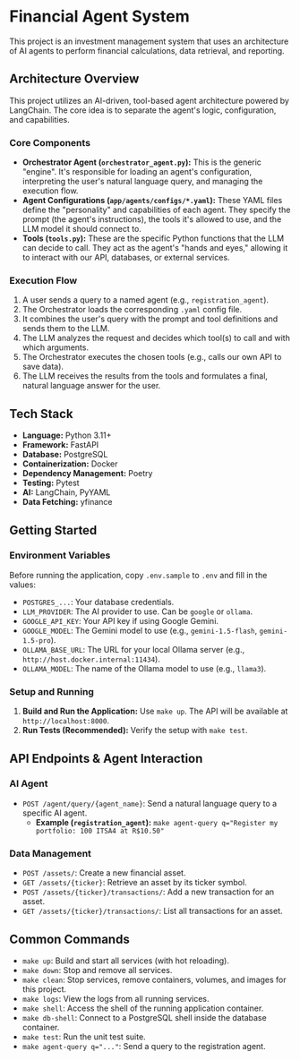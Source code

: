 # Financial Agent System

This project is an investment management system that uses an architecture of AI agents to perform financial calculations, data retrieval, and reporting.

## Architecture Overview
This project utilizes an AI-driven, tool-based agent architecture powered by LangChain. The core idea is to separate the agent's logic, configuration, and capabilities.

### Core Components
* **Orchestrator Agent (`orchestrator_agent.py`):** This is the generic "engine". It's responsible for loading an agent's configuration, interpreting the user's natural language query, and managing the execution flow.
* **Agent Configurations (`app/agents/configs/*.yaml`):** These YAML files define the "personality" and capabilities of each agent. They specify the prompt (the agent's instructions), the tools it's allowed to use, and the LLM model it should connect to.
* **Tools (`tools.py`):** These are the specific Python functions that the LLM can decide to call. They act as the agent's "hands and eyes," allowing it to interact with our API, databases, or external services.

### Execution Flow
1.  A user sends a query to a named agent (e.g., `registration_agent`).
2.  The Orchestrator loads the corresponding `.yaml` config file.
3.  It combines the user's query with the prompt and tool definitions and sends them to the LLM.
4.  The LLM analyzes the request and decides which tool(s) to call and with which arguments.
5.  The Orchestrator executes the chosen tools (e.g., calls our own API to save data).
6.  The LLM receives the results from the tools and formulates a final, natural language answer for the user.

## Tech Stack
- **Language:** Python 3.11+
- **Framework:** FastAPI
- **Database:** PostgreSQL
- **Containerization:** Docker
- **Dependency Management:** Poetry
- **Testing:** Pytest
- **AI:** LangChain, PyYAML
- **Data Fetching:** yfinance

## Getting Started

### Environment Variables
Before running the application, copy `.env.sample` to `.env` and fill in the values:
* `POSTGRES_...`: Your database credentials.
* `LLM_PROVIDER`: The AI provider to use. Can be `google` or `ollama`.
* `GOOGLE_API_KEY`: Your API key if using Google Gemini.
* `GOOGLE_MODEL`: The Gemini model to use (e.g., `gemini-1.5-flash`, `gemini-1.5-pro`).
* `OLLAMA_BASE_URL`: The URL for your local Ollama server (e.g., `http://host.docker.internal:11434`).
* `OLLAMA_MODEL`: The name of the Ollama model to use (e.g., `llama3`).

### Setup and Running
1.  **Build and Run the Application:** Use `make up`. The API will be available at `http://localhost:8000`.
2.  **Run Tests (Recommended):** Verify the setup with `make test`.

## API Endpoints & Agent Interaction

### AI Agent
* `POST /agent/query/{agent_name}`: Send a natural language query to a specific AI agent.
  * **Example (`registration_agent`):** `make agent-query q="Register my portfolio: 100 ITSA4 at R$10.50"`

### Data Management
* `POST /assets/`: Create a new financial asset.
* `GET /assets/{ticker}`: Retrieve an asset by its ticker symbol.
* `POST /assets/{ticker}/transactions/`: Add a new transaction for an asset.
* `GET /assets/{ticker}/transactions/`: List all transactions for an asset.

## Common Commands
- `make up`: Build and start all services (with hot reloading).
- `make down`: Stop and remove all services.
- `make clean`: Stop services, remove containers, volumes, and images for this project.
- `make logs`: View the logs from all running services.
- `make shell`: Access the shell of the running application container.
- `make db-shell`: Connect to a PostgreSQL shell inside the database container.
- `make test`: Run the unit test suite.
- `make agent-query q="..."`: Send a query to the registration agent.
